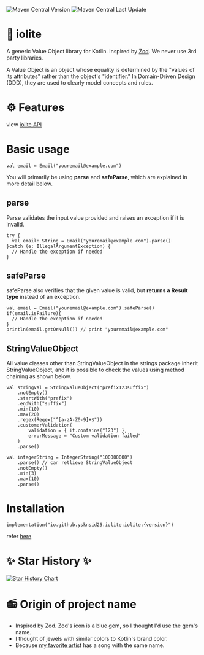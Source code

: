 ![Maven Central Version](https://img.shields.io/maven-central/v/io.github.ysknsid25.iolite/iolite)
![Maven Central Last Update](https://img.shields.io/maven-central/last-update/io.github.ysknsid25.iolite/iolite)


# 🔮 iolite

 A generic Value Object library for Kotlin. Inspired by [Zod](https://github.com/colinhacks/zod). We never use 3rd party libraries.

A Value Object is an object whose equality is determined by the "values ​​of its attributes" rather than the object's "identifier."
In Domain-Driven Design (DDD), they are used to clearly model concepts and rules.

# ⚙ Features

view [iolite API](https://ysknsid25.github.io/iolite/)

# Basic usage

```
val email = Email("youremail@example.com")
```

You will primarily be using **parse** and **safeParse**, which are explained in more detail below.

## parse

Parse validates the input value provided and raises an exception if it is invalid.

```
try {
  val email: String = Email("youremail@example.com").parse()
}catch (e: IllegalArgumentException) {
  // Handle the exception if needed
}
```

## safeParse

safeParse also verifies that the given value is valid, but **returns a Result type** instead of an exception.

```
val email = Email("youremail@example.com").safeParse()
if(email.isFailure){
  // Handle the exception if needed
}
println(email.getOrNull()) // print "youremail@example.com"
```

## StringValueObject

All value classes other than StringValueObject in the strings package inherit StringValueObject, and it is possible to check the values ​​using method chaining as shown below.

```
val stringVal = StringValueObject("prefix123suffix")
    .notEmpty()
    .startWith("prefix")
    .endWith("suffix")
    .min(10)
    .max(20)
    .regex(Regex("^[a-zA-Z0-9]+$"))
    .customerValidation(
        validation = { it.contains("123") },
        errorMessage = "Custom validation failed"
    )
    .parse()

val integerString = IntegerString("100000000")
    .parse() // can retlieve StringValueObject
    .notEmpty()
    .min(3)
    .max(10)
    .parse()
```

# Installation

```
implementation("io.github.ysknsid25.iolite:iolite:{version}")
```

refer [here](implementation("io.github.ysknsid25.iolite:iolite:beta"))

# ✨ Star History ✨

[![Star History Chart](https://api.star-history.com/svg?repos=ysknsid25/iolite&type=Date)](https://star-history.com/#bytebase/star-history&Date)

# 📻 Origin of project name

- Inspired by Zod. Zod's icon is a blue gem, so I thought I'd use the gem's name.
- I thought of jewels with similar colors to Kotlin's brand color.
- Because [my favorite artist](https://www.youtube.com/watch?v=YPLPI-cs7xg) has a song with the same name.
